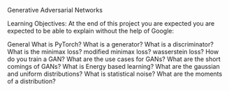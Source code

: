 Generative Adversarial Networks


Learning Objectives:
At the end of this project you are expected you are expected to be able to explain without the help of Google:

General
What is PyTorch?
What is a generator?
What is a discriminator?
What is the minimax loss? modified minimax loss? wasserstein loss?
How do you train a GAN?
What are the use cases for GANs?
What are the short comings of GANs?
What is Energy based learning?
What are the gaussian and uniform distributions?
What is statistical noise?
What are the moments of a distribution?